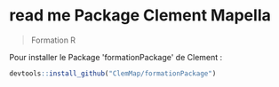 # read me Package Clement Mapella

> Formation R

Pour installer le Package 'formationPackage' de Clement :


```r
devtools::install_github("ClemMap/formationPackage")
```
